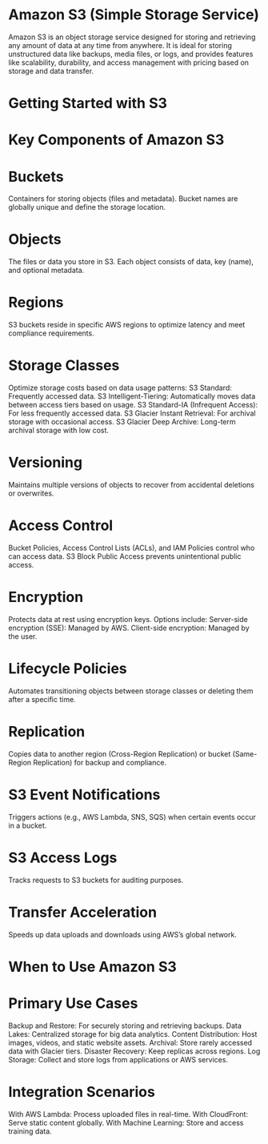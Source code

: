 # Amazon S3 (Simple Storage Service)
Amazon S3 is an object storage service designed for storing and retrieving any amount of data at any time from anywhere. It is ideal for storing unstructured data like backups, media files, or logs, and provides features like scalability, durability, and access management with pricing based on storage and data transfer.

# Getting Started with S3
# Key Components of Amazon S3
# Buckets
Containers for storing objects (files and metadata).
Bucket names are globally unique and define the storage location.
# Objects
The files or data you store in S3.
Each object consists of data, key (name), and optional metadata.
# Regions
S3 buckets reside in specific AWS regions to optimize latency and meet compliance requirements.
# Storage Classes
Optimize storage costs based on data usage patterns:
S3 Standard: Frequently accessed data.
S3 Intelligent-Tiering: Automatically moves data between access tiers based on usage.
S3 Standard-IA (Infrequent Access): For less frequently accessed data.
S3 Glacier Instant Retrieval: For archival storage with occasional access.
S3 Glacier Deep Archive: Long-term archival storage with low cost.
# Versioning
Maintains multiple versions of objects to recover from accidental deletions or overwrites.
# Access Control
Bucket Policies, Access Control Lists (ACLs), and IAM Policies control who can access data.
S3 Block Public Access prevents unintentional public access.
# Encryption
Protects data at rest using encryption keys. Options include:
Server-side encryption (SSE): Managed by AWS.
Client-side encryption: Managed by the user.
# Lifecycle Policies
Automates transitioning objects between storage classes or deleting them after a specific time.
# Replication
Copies data to another region (Cross-Region Replication) or bucket (Same-Region Replication) for backup and compliance.
# S3 Event Notifications
Triggers actions (e.g., AWS Lambda, SNS, SQS) when certain events occur in a bucket.
# S3 Access Logs
Tracks requests to S3 buckets for auditing purposes.
# Transfer Acceleration
Speeds up data uploads and downloads using AWS’s global network.
# When to Use Amazon S3
# Primary Use Cases
Backup and Restore: For securely storing and retrieving backups.
Data Lakes: Centralized storage for big data analytics.
Content Distribution: Host images, videos, and static website assets.
Archival: Store rarely accessed data with Glacier tiers.
Disaster Recovery: Keep replicas across regions.
Log Storage: Collect and store logs from applications or AWS services.
# Integration Scenarios
With AWS Lambda: Process uploaded files in real-time.
With CloudFront: Serve static content globally.
With Machine Learning: Store and access training data.